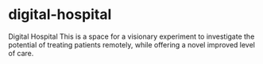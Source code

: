 # digital-hospital
Digital Hospital
This is a space for a visionary experiment to investigate the potential of treating patients remotely, while offering a novel improved level of care.  

